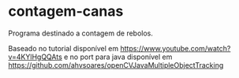 # contagem-canas

Programa destinado a contagem de rebolos.

Baseado no tutorial disponível em https://www.youtube.com/watch?v=4KYlHgQQAts e no port para java disponível em https://github.com/ahvsoares/openCVJavaMultipleObjectTracking
